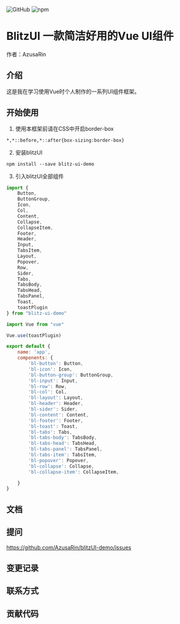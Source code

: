 ![GitHub](https://img.shields.io/github/license/AzusaRin/blitzUI-demo)
![npm](https://img.shields.io/npm/v/blitz-ui-demo)

# BlitzUI      一款简洁好用的Vue UI组件

作者：AzusaRin

## 介绍

这是我在学习使用Vue时个人制作的一系列UI组件框架。

## 开始使用

1. 使用本框架前请在CSS中开启border-box

```
*,*::before,*::after{box-sizing:border-box}

```

2. 安装blitzUI

```
npm install --save blitz-ui-demo
```

3. 引入blitzUI全部组件

```js
import {
    Button,
    ButtonGroup,
    Icon,
    Col,
    Content,
    Collapse,
    CollapseItem,
    Footer,
    Header,
    Input,
    TabsItem,
    Layout,
    Popover,
    Row,
    Sider,
    Tabs,
    TabsBody,
    TabsHead,
    TabsPanel,
    Toast,
    toastPlugin
} from "blitz-ui-demo"

import Vue from "vue"

Vue.use(toastPlugin)

export default {
    name: 'app',
    components: {
        'bl-button': Button,
        'bl-icon': Icon,
        'bl-button-group': ButtonGroup,
        'bl-input': Input,
        'bl-row': Row,
        'bl-col': Col,
        'bl-layout': Layout,
        'bl-header': Header,
        'bl-sider': Sider,
        'bl-content': Content,
        'bl-footer': Footer,
        'bl-toast': Toast,
        'bl-tabs': Tabs,
        'bl-tabs-body': TabsBody,
        'bl-tabs-head': TabsHead,
        'bl-tabs-panel': TabsPanel,
        'bl-tabs-item': TabsItem,
        'bl-popover': Popover,
        'bl-collapse': Collapse,
        'bl-collapse-item': CollapseItem,

    }
}
```

## 文档

## 提问

https://github.com/AzusaRin/blitzUI-demo/issues

## 变更记录

## 联系方式

## 贡献代码





